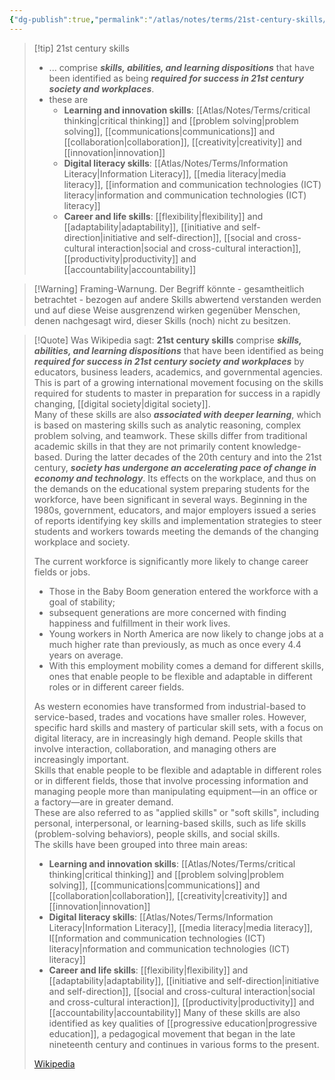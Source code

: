 ```yaml
---
{"dg-publish":true,"permalink":"/atlas/notes/terms/21st-century-skills/","tags":["class/termNote"],"noteIcon":""}
---
```



> [!tip] 21st century skills
> - ... comprise ***skills, abilities, and learning dispositions*** that have been identified as being ***required for success in 21st century society and workplaces***.
> - these are 
> 	- **Learning and innovation skills**: [[Atlas/Notes/Terms/critical thinking\|critical thinking]] and [[problem solving\|problem solving]], [[communications\|communications]] and [[collaboration\|collaboration]], [[creativity\|creativity]] and [[innovation\|innovation]]
> 	- **Digital literacy skills**: [[Atlas/Notes/Terms/Information Literacy\|Information Literacy]],  [[media literacy\|media literacy]], [[information and communication technologies (ICT) literacy\|information and communication technologies (ICT) literacy]]
> 	- **Career and life skills**: [[flexibility\|flexibility]] and [[adaptability\|adaptability]], [[initiative and self-direction\|initiative and self-direction]], [[social and cross-cultural interaction\|social and cross-cultural interaction]], [[productivity\|productivity]] and [[accountability\|accountability]]

> [!Warning] Framing-Warnung. 
> Der Begriff könnte - gesamtheitlich betrachtet - bezogen auf andere Skills abwertend verstanden werden und auf diese Weise ausgrenzend wirken gegenüber Menschen, denen nachgesagt wird, dieser Skills (noch) nicht zu besitzen.
> 

> [!Quote] Was Wikipedia sagt:
> **21st century skills** comprise ***skills, abilities, and learning dispositions*** that have been identified as being ***required for success in 21st century society and workplaces*** by educators, business leaders, academics, and governmental agencies.  This is part of a growing international movement focusing on the skills required for students to master in preparation for success in a rapidly changing, [[digital society\|digital society]].  
> Many of these skills are also ***associated with deeper learning***, which is based on mastering skills such as analytic reasoning, complex problem solving, and teamwork.  These skills differ from traditional academic skills in that they are not primarily content knowledge-based.
> During the latter decades of the 20th century and into the 21st century, ***society has undergone an accelerating pace of change in economy and technology***.  Its effects on the workplace, and thus on the demands on the educational system preparing students for the workforce, have been significant in several ways.  Beginning in the 1980s, government, educators, and major employers issued a series of reports identifying key skills and implementation strategies to steer students and workers towards meeting the demands of the changing workplace and society.
>
> The current workforce is significantly more likely to change career fields or jobs. 
> - Those in the Baby Boom generation entered the workforce with a goal of stability; 
> - subsequent generations are more concerned with finding happiness and fulfillment in their work lives.  
> - Young workers in North America are now likely to change jobs at a much higher rate than previously, as much as once every 4.4 years on average.  
> - With this employment mobility comes a demand for different skills, ones that enable people to be flexible and adaptable in different roles or in different career fields.
> 
> As western economies have transformed from industrial-based to service-based, trades and vocations have smaller roles.  However, specific hard skills and mastery of particular skill sets, with a focus on digital literacy, are in increasingly high demand. 
> People skills that involve interaction, collaboration, and managing others are increasingly important.  
> Skills that enable people to be flexible and adaptable in different roles or in different fields, those that involve processing information and managing people more than manipulating equipment—in an office or a factory—are in greater demand.    
> These are also referred to as "applied skills" or "soft skills", including personal, interpersonal, or learning-based skills, such as life skills (problem-solving behaviors), people skills, and social skills.  
> The skills have been grouped into three main areas:
> - **Learning and innovation skills**: [[Atlas/Notes/Terms/critical thinking\|critical thinking]] and [[problem solving\|problem solving]], [[communications\|communications]] and [[collaboration\|collaboration]], [[creativity\|creativity]] and [[innovation\|innovation]]
> - **Digital literacy skills**: [[Atlas/Notes/Terms/Information Literacy\|Information Literacy]],  [[media literacy\|media literacy]], I[[nformation and communication technologies (ICT) literacy\|nformation and communication technologies (ICT) literacy]]
> - **Career and life skills**: [[flexibility\|flexibility]] and [[adaptability\|adaptability]], [[initiative and self-direction\|initiative and self-direction]], [[social and cross-cultural interaction\|social and cross-cultural interaction]], [[productivity\|productivity]] and [[accountability\|accountability]]
> Many of these skills are also identified as key qualities of [[progressive education\|progressive education]], a pedagogical movement that began in the late nineteenth century and continues in various forms to the present.
>
> [Wikipedia](https://en.wikipedia.org/wiki/21st%20century%20skills)

